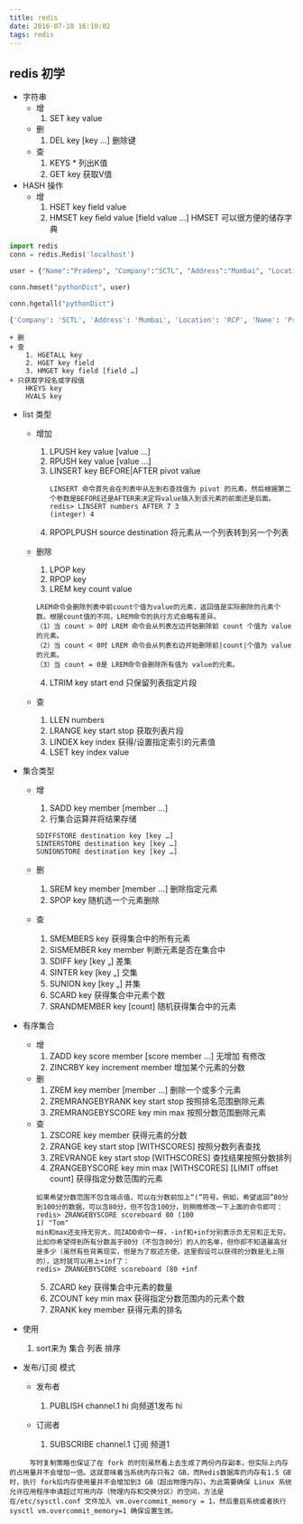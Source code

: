 ```yaml
---
title: redis
date: 2016-07-18 16:10:02
tags: redis
---
```

## redis 初学
<!-- more -->
+ 字符串
    + 增
        1. SET key value
    + 删
        1. DEL key [key …] 删除键
    + 查
        1. KEYS * 列出K值
        2. GET key 获取V值
+ HASH 操作
    + 增
        1. HSET key field value
        2. HMSET key field value [field value …]
           HMSET 可以很方便的储存字典
           
``` python
import redis
conn = redis.Redis('localhost')

user = {"Name":"Pradeep", "Company":"SCTL", "Address":"Mumbai", "Location":"RCP"}

conn.hmset("pythonDict", user)

conn.hgetall("pythonDict")

{'Company': 'SCTL', 'Address': 'Mumbai', 'Location': 'RCP', 'Name': 'Pradeep'}
```
    + 删
    + 查
        1. HGETALL key
        2. HGET key field
        3. HMGET key field [field …]
    + 只获取字段名或字段值
        HKEYS key
        HVALS key
+ list 类型
    + 增加
        1. LPUSH key value [value …]
        2. RPUSH key value [value …]
        3. LINSERT key BEFORE|AFTER pivot value
            ```
            LINSERT 命令首先会在列表中从左到右查找值为 pivot 的元素，然后根据第二个参数是BEFORE还是AFTER来决定将value插入到该元素的前面还是后面。
            redis> LINSERT numbers AFTER 7 3
            (integer) 4
            ```
         4. RPOPLPUSH source destination 将元素从一个列表转到另一个列表

    + 删除
        1. LPOP key
        2. RPOP key
        3. LREM key count value
        ```
        LREM命令会删除列表中前count个值为value的元素，返回值是实际删除的元素个数。根据count值的不同，LREM命令的执行方式会略有差异。
        （1）当 count > 0时 LREM 命令会从列表左边开始删除前 count 个值为 value的元素。
        （2）当 count < 0时 LREM 命令会从列表右边开始删除前|count|个值为 value 的元素。
        （3）当 count = 0是 LREM命令会删除所有值为 value的元素。
        ```
        4. LTRIM key start end 只保留列表指定片段
    + 查
        1. LLEN numbers
        2. LRANGE key start stop 获取列表片段
        3. LINDEX key index 获得/设置指定索引的元素值
        4. LSET key index value

+ 集合类型
    + 增
        1. SADD key member [member …]
        2. 行集合运算并将结果存储
        ```
        SDIFFSTORE destination key [key …]
        SINTERSTORE destination key [key …]
        SUNIONSTORE destination key [key …]
        ```

    + 删
        1. SREM key member [member …] 删除指定元素
        2. SPOP key 随机选一个元素删除
    + 查
        1. SMEMBERS key 获得集合中的所有元素
        2. SISMEMBER key member 判断元素是否在集合中
        3. SDIFF key [key „] 差集
        4. SINTER key [key „] 交集
        5. SUNION key [key „]  并集
        6. SCARD key 获得集合中元素个数
        7. SRANDMEMBER key [count] 随机获得集合中的元素
+ 有序集合
    + 增
        1. ZADD key score member [score member …] 无增加 有修改
        2. ZINCRBY key increment member 增加某个元素的分数
    + 删
        1. ZREM key member [member …] 删除一个或多个元素
        2. ZREMRANGEBYRANK key start stop 按照排名范围删除元素
        3. ZREMRANGEBYSCORE key min max 按照分数范围删除元素
    + 查
        1. ZSCORE key member 获得元素的分数
        2. ZRANGE key start stop [WITHSCORES] 按照分数列表查找
        3. ZREVRANGE key start stop [WITHSCORES] 查找结果按照分数排列
        4. ZRANGEBYSCORE key min max [WITHSCORES] [LIMIT offset count] 获得指定分数范围的元素
        ```
        如果希望分数范围不包含端点值，可以在分数前加上“(”符号。例如，希望返回”80分到100分的数据，可以含80分，但不包含100分，则稍微修改一下上面的命令即可：
        redis> ZRANGEBYSCORE scoreboard 80 (100
        1) "Tom"
        min和max还支持无穷大，同ZADD命令一样，-inf和+inf分别表示负无穷和正无穷。
        比如你希望得到所有分数高于80分（不包含80分）的人的名单，但你却不知道最高分是多少（虽然有些背离现实，但是为了叙述方便，这里假设可以获得的分数是无上限的），这时就可以用上+inf了：
        redis> ZRANGEBYSCORE scoreboard (80 +inf
        ```
        5. ZCARD key 获得集合中元素的数量
        6. ZCOUNT key min max 获得指定分数范围内的元素个数
        7. ZRANK key member 获得元素的排名

+ 使用
    1. sort来为 集合 列表 排序

+ 发布/订阅 模式
    + 发布者
        1.  PUBLISH channel.1 hi 向频道1发布 hi

    + 订阅者
        1. SUBSCRIBE channel.1 订阅 频道1
```
     写时复制策略也保证了在 fork 的时刻虽然看上去生成了两份内存副本，但实际上内存的占用量并不会增加一倍。这就意味着当系统内存只有2 GB，而Redis数据库的内存有1.5 GB时，执行 fork后内存使用量并不会增加到3 GB（超出物理内存）。为此需要确保 Linux 系统允许应用程序申请超过可用内存（物理内存和交换分区）的空间，方法是在/etc/sysctl.conf 文件加入 vm.overcommit_memory = 1，然后重启系统或者执行 sysctl vm.overcommit_memory=1 确保设置生效。
```
